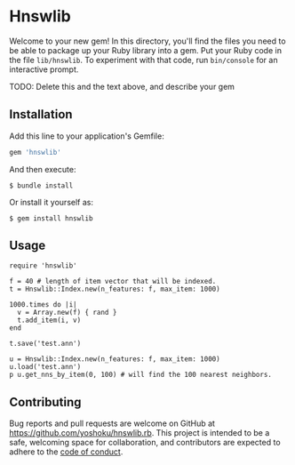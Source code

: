 # Hnswlib

Welcome to your new gem! In this directory, you'll find the files you need to be able to package up your Ruby library into a gem. Put your Ruby code in the file `lib/hnswlib`. To experiment with that code, run `bin/console` for an interactive prompt.

TODO: Delete this and the text above, and describe your gem

## Installation

Add this line to your application's Gemfile:

```ruby
gem 'hnswlib'
```

And then execute:

    $ bundle install

Or install it yourself as:

    $ gem install hnswlib

## Usage

```
require 'hnswlib'

f = 40 # length of item vector that will be indexed.
t = Hnswlib::Index.new(n_features: f, max_item: 1000)

1000.times do |i|
  v = Array.new(f) { rand }
  t.add_item(i, v)
end

t.save('test.ann')

u = Hnswlib::Index.new(n_features: f, max_item: 1000)
u.load('test.ann')
p u.get_nns_by_item(0, 100) # will find the 100 nearest neighbors.
```

## Contributing

Bug reports and pull requests are welcome on GitHub at https://github.com/yoshoku/hnswlib.rb.
This project is intended to be a safe, welcoming space for collaboration,
and contributors are expected to adhere to the [code of conduct](https://github.com/yoshoku/hnswlib.rb/blob/main/CODE_OF_CONDUCT.md).
